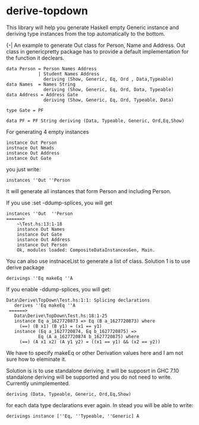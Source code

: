 # derive-topdown
This library will help you generate Haskell empty Generic instance and deriving type instances from the top automatically to the bottom.

{-|
An example to generate Out class for Person, Name and Address.
Out class in genericpretty package has to provide a default implementation for the function it declears.

    data Person = Person Names Address 
                | Student Names Address 
                  deriving (Show, Generic, Eq, Ord , Data,Typeable)
    data Names  = Names String 
                  deriving (Show, Generic, Eq, Ord, Data, Typeable)
    data Address = Address Gate
                  deriving (Show, Generic, Eq, Ord, Typeable, Data)

    type Gate = PF

    data PF = PF String deriving (Data, Typeable, Generic, Ord,Eq,Show)


For generating 4 empty instances

    instance Out Person
    instnace Out Nmads
    instance Out Address
    instance Out Gate

 you just write:

    instances ''Out ''Person

It will generate all instances that form Person and including Person.

If you use :set -ddump-splices, you will get

    instances ''Out  ''Person
    ======>
        ~\Test.hs:13:1-18
        instance Out Names
        instance Out Gate
        instance Out Address
        instance Out Person
        Ok, modules loaded: CompositeDataInstancesGen, Main.

You can also use instnaceList to generate a list of class. Solution 1 is to use derive package

    derivings ''Eq makeEq ''A 

If you enable -ddump-splices, you will get:

    Data\Derive\TopDown\Test.hs:1:1: Splicing declarations
       derives ''Eq makeEq ''A
     ======>
       Data\Derive\TopDown\Test.hs:18:1-25
       instance Eq a_1627720873 => Eq (B a_1627720873) where
         (==) (B x1) (B y1) = (x1 == y1)
       instance (Eq a_1627720874, Eq b_1627720875) =>
                Eq (A a_1627720874 b_1627720875) where
         (==) (A x1 x2) (A y1 y2) = ((x1 == y1) && (x2 == y2))

We have to specify makeEq or other Derivation values here and I am not sure how to eleminate it. 

Solution is is to use standalone deriving. it will be supposrt in GHC 7.10 standalone deriving will be supported and you do not need to write. Currently unimplemented. 

    deriving (Data, Typeable, Generic, Ord,Eq,Show)

for each data type declarations ever again. In stead you will be able to write:

    derivings instance [''Eq, ''Typeable, ''Generic] A
    
